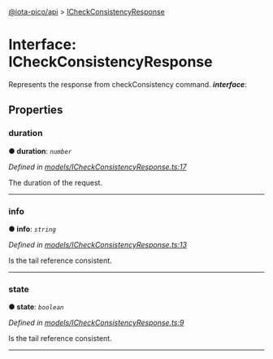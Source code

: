 [@iota-pico/api](../README.md) > [ICheckConsistencyResponse](../interfaces/icheckconsistencyresponse.md)



# Interface: ICheckConsistencyResponse


Represents the response from checkConsistency command.
*__interface__*: 



## Properties
<a id="duration"></a>

###  duration

**●  duration**:  *`number`* 

*Defined in [models/ICheckConsistencyResponse.ts:17](https://github.com/iotaeco/iota-pico-api/blob/3249e6a/src/models/ICheckConsistencyResponse.ts#L17)*



The duration of the request.




___

<a id="info"></a>

###  info

**●  info**:  *`string`* 

*Defined in [models/ICheckConsistencyResponse.ts:13](https://github.com/iotaeco/iota-pico-api/blob/3249e6a/src/models/ICheckConsistencyResponse.ts#L13)*



Is the tail reference consistent.




___

<a id="state"></a>

###  state

**●  state**:  *`boolean`* 

*Defined in [models/ICheckConsistencyResponse.ts:9](https://github.com/iotaeco/iota-pico-api/blob/3249e6a/src/models/ICheckConsistencyResponse.ts#L9)*



Is the tail reference consistent.




___


